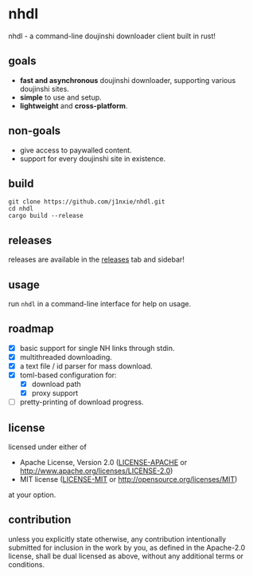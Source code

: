 # nhdl
nhdl - a command-line doujinshi downloader client built in rust!

## goals
- **fast and asynchronous** doujinshi downloader, supporting various doujinshi sites.
- **simple** to use and setup.
- **lightweight** and **cross-platform**.

## non-goals
- give access to paywalled content.
- support for every doujinshi site in existence.

## build
```
git clone https://github.com/j1nxie/nhdl.git
cd nhdl
cargo build --release
```

## releases
releases are available in the [releases](https://github.com/j1nxie/nhdl/releases) tab and sidebar!

## usage
run `nhdl` in a command-line interface for help on usage.

## roadmap
- [x] basic support for single NH links through stdin.
- [x] multithreaded downloading.
- [x] a text file / id parser for mass download.
- [x] toml-based configuration for:
    - [x] download path
    - [x] proxy support
- [ ] pretty-printing of download progress.

## license
licensed under either of

 * Apache License, Version 2.0
   ([LICENSE-APACHE](LICENSE-APACHE) or http://www.apache.org/licenses/LICENSE-2.0)
 * MIT license
   ([LICENSE-MIT](LICENSE-MIT) or http://opensource.org/licenses/MIT)

at your option.

## contribution

unless you explicitly state otherwise, any contribution intentionally submitted
for inclusion in the work by you, as defined in the Apache-2.0 license, shall be
dual licensed as above, without any additional terms or conditions.
